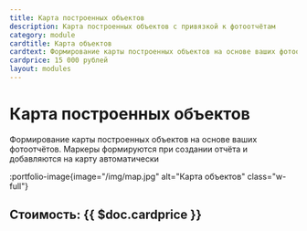 ```yaml
---
title: Карта построенных объектов
description: Карта построенных объектов с привязкой к фотоотчётам
category: module
cardtitle: Карта объектов
cardtext: Формирование карты построенных объектов на основе ваших фотоотчётов. Маркеры формируются при создании отчёта и добавляются на карту автоматически
cardprice: 15 000 рублей
layout: modules 
---
```

# Карта построенных объектов

Формирование карты построенных объектов на основе ваших фотоотчётов. Маркеры формируются при создании отчёта и добавляются на карту автоматически

:portfolio-image{image="/img/map.jpg" alt="Карта объектов" class="w-full"}

## Стоимость: {{ $doc.cardprice }}